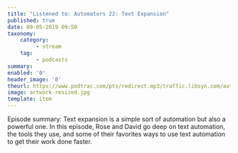 ```yaml
---
title: "Listened to: Automators 22: Text Expansion"
published: true
date: 09-05-2019 09:50
taxonomy:
    category:
         - stream
    tag:
         - podcasts
summary:
enabled: '0'
header_image: '0'
theurl: https://www.podtrac.com/pts/redirect.mp3/traffic.libsyn.com/automatorsrelay/automators022.mp3
image: artwork-resized.jpg
template: item
---
```

 
Episode summary: Text expansion is a simple sort of automation but also a powerful one. In this episode, Rose and David go deep on text automation, the tools they use, and some of their favorites ways to use text automation to get their work done faster.
